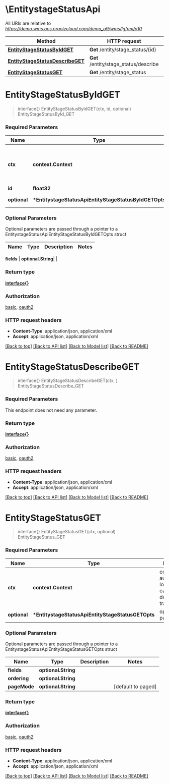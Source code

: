 # \EntitystageStatusApi

All URIs are relative to *https://demo.wms.ocs.oraclecloud.com/demo_a9/wms/lgfapi/v10*

Method | HTTP request | Description
------------- | ------------- | -------------
[**EntityStageStatusByIdGET**](EntitystageStatusApi.md#EntityStageStatusByIdGET) | **Get** /entity/stage_status/{id} | EntityStageStatusById_GET
[**EntityStageStatusDescribeGET**](EntitystageStatusApi.md#EntityStageStatusDescribeGET) | **Get** /entity/stage_status/describe | EntityStageStatusDescribe_GET
[**EntityStageStatusGET**](EntitystageStatusApi.md#EntityStageStatusGET) | **Get** /entity/stage_status | EntityStageStatus_GET


# **EntityStageStatusByIdGET**
> interface{} EntityStageStatusByIdGET(ctx, id, optional)
EntityStageStatusById_GET



### Required Parameters

Name | Type | Description  | Notes
------------- | ------------- | ------------- | -------------
 **ctx** | **context.Context** | context for authentication, logging, cancellation, deadlines, tracing, etc.
  **id** | **float32**|  | 
 **optional** | ***EntitystageStatusApiEntityStageStatusByIdGETOpts** | optional parameters | nil if no parameters

### Optional Parameters
Optional parameters are passed through a pointer to a EntitystageStatusApiEntityStageStatusByIdGETOpts struct

Name | Type | Description  | Notes
------------- | ------------- | ------------- | -------------

 **fields** | **optional.String**|  | 

### Return type

[**interface{}**](interface{}.md)

### Authorization

[basic](../README.md#basic), [oauth2](../README.md#oauth2)

### HTTP request headers

 - **Content-Type**: application/json, application/xml
 - **Accept**: application/json, application/xml

[[Back to top]](#) [[Back to API list]](../README.md#documentation-for-api-endpoints) [[Back to Model list]](../README.md#documentation-for-models) [[Back to README]](../README.md)

# **EntityStageStatusDescribeGET**
> interface{} EntityStageStatusDescribeGET(ctx, )
EntityStageStatusDescribe_GET



### Required Parameters
This endpoint does not need any parameter.

### Return type

[**interface{}**](interface{}.md)

### Authorization

[basic](../README.md#basic), [oauth2](../README.md#oauth2)

### HTTP request headers

 - **Content-Type**: application/json, application/xml
 - **Accept**: application/json, application/xml

[[Back to top]](#) [[Back to API list]](../README.md#documentation-for-api-endpoints) [[Back to Model list]](../README.md#documentation-for-models) [[Back to README]](../README.md)

# **EntityStageStatusGET**
> interface{} EntityStageStatusGET(ctx, optional)
EntityStageStatus_GET



### Required Parameters

Name | Type | Description  | Notes
------------- | ------------- | ------------- | -------------
 **ctx** | **context.Context** | context for authentication, logging, cancellation, deadlines, tracing, etc.
 **optional** | ***EntitystageStatusApiEntityStageStatusGETOpts** | optional parameters | nil if no parameters

### Optional Parameters
Optional parameters are passed through a pointer to a EntitystageStatusApiEntityStageStatusGETOpts struct

Name | Type | Description  | Notes
------------- | ------------- | ------------- | -------------
 **fields** | **optional.String**|  | 
 **ordering** | **optional.String**|  | 
 **pageMode** | **optional.String**|  | [default to paged]

### Return type

[**interface{}**](interface{}.md)

### Authorization

[basic](../README.md#basic), [oauth2](../README.md#oauth2)

### HTTP request headers

 - **Content-Type**: application/json, application/xml
 - **Accept**: application/json, application/xml

[[Back to top]](#) [[Back to API list]](../README.md#documentation-for-api-endpoints) [[Back to Model list]](../README.md#documentation-for-models) [[Back to README]](../README.md)

